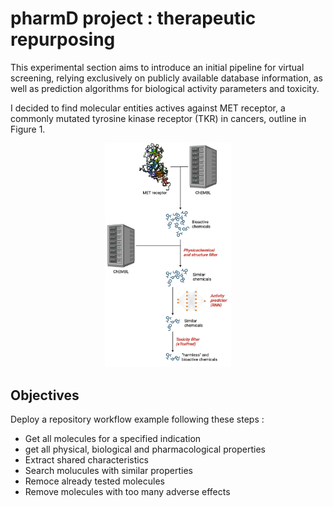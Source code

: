 # pharmD project : therapeutic repurposing 

This experimental section aims to introduce an initial pipeline for virtual screening, relying exclusively on publicly available database information, as well as prediction algorithms for biological activity parameters and toxicity.

I decided to find molecular entities actives against MET receptor, a commonly mutated tyrosine kinase receptor (TKR) in cancers, outline in Figure 1.

<p align="center"> 
  <img src="  https://github.com/pawlakG/pharmD/blob/f141e3fb89491a4eb6d30d92290f41df89e236b8/output/img/pharmD_Outline.png" width=40% height=40%>
</p>


## Objectives
Deploy a repository workflow example following these steps :
* Get all molecules for a specified indication
* get all physical, biological and pharmacological properties
* Extract shared characteristics
* Search molucules with similar properties
* Remoce already tested molecules
* Remove molecules with too many adverse effects
